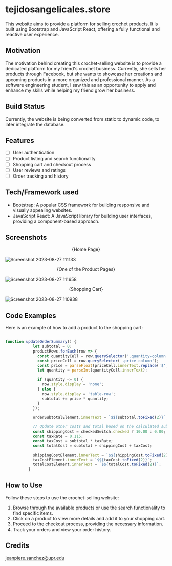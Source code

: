 # tejidosangelicales.store

This website aims to provide a platform for selling crochet products. It is built using Bootstrap and JavaScript React, offering a fully functional and reactive user experience.

## Motivation

The motivation behind creating this crochet-selling website is to provide a dedicated platform for my friend's crochet business. Currently, she sells her products through Facebook, but she wants to showcase her creations and upcoming products in a more organized and professional manner. As a software engineering student, I saw this as an opportunity to apply and enhance my skills while helping my friend grow her business.

## Build Status

Currently, the website is being converted from static to dynamic code, to later integrate the database.

## Features  

- [ ] User authentication
- [ ] Product listing and search functionality
- [ ] Shopping cart and checkout process
- [ ] User reviews and ratings
- [ ] Order tracking and history

## Tech/Framework used

- Bootstrap: A popular CSS framework for building responsive and visually appealing websites.
- JavaScript React: A JavaScript library for building user interfaces, providing a component-based approach.

## Screenshots


<p align="center">{Home Page}</p>

![Screenshot 2023-08-27 111133](https://github.com/JeanSanchezFelix/tejidosangelicales.store/assets/109083974/2bca3912-7c13-4ebc-aad3-e81cc6aa18fa)

<p align="center">{One of the Product Pages}</p>

![Screenshot 2023-08-27 111658](https://github.com/JeanSanchezFelix/tejidosangelicales.store/assets/109083974/fafc23da-60a3-4000-a581-4e823e4b8f5d)

<p align="center">{Shopping Cart}</p>

![Screenshot 2023-08-27 110938](https://github.com/JeanSanchezFelix/tejidosangelicales.store/assets/109083974/dcd92266-97e0-4834-9f0e-642b83ccb4f1)

## Code Examples

Here is an example of how to add a product to the shopping cart:

```javascript

function updateOrderSummary() {
            let subtotal = 0;
            productRows.forEach(row => {
              const quantityCell = row.querySelector('.quantity-column');
              const priceCell = row.querySelector('.price-column');
              const price = parseFloat(priceCell.innerText.replace('$', ''));
              let quantity = parseInt(quantityCell.innerText);

              if (quantity <= 0) {
                row.style.display = 'none';
              } else {
                row.style.display = 'table-row';
                subtotal += price * quantity;
              }
            });

            orderSubtotalElement.innerText = `$${subtotal.toFixed(2)}`;

            // Update other costs and total based on the calculated subtotal
            const shippingCost = checkedSwitch.checked ? 10.00 : 0.00;
            const taxRate = 0.115;
            const taxCost = subtotal * taxRate;
            const totalCost = subtotal + shippingCost + taxCost;

            shippingCostElement.innerText = `$${shippingCost.toFixed(2)}`;
            taxCostElement.innerText = `$${taxCost.toFixed(2)}`;
            totalCostElement.innerText = `$${totalCost.toFixed(2)}`;
          }
```

## How to Use

Follow these steps to use the crochet-selling website:

  1. Browse through the available products or use the search functionality to find specific items.
  2. Click on a product to view more details and add it to your shopping cart.
  3. Proceed to the checkout process, providing the necessary information.
  4. Track your orders and view your order history.

## Credits

<jeanpiere.sanchez@upr.edu>
